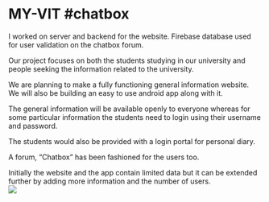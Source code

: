 # MY-VIT	#chatbox
I worked on server and backend for the website.  Firebase database used for user validation on the chatbox forum.	

Our project focuses on both the students studying in our university and people seeking the information related to the university.	

We are planning to make a fully functioning general information website.	
We will also be building an easy to use android app along with it.	

The general information will be available openly to everyone whereas for some particular information the students need to login using their username and password.	

The students would also be provided with a login portal for personal diary.	

A forum, “Chatbox” has been fashioned for the users too.	

Initially the website and the app contain limited data but it can be extended further by adding more information and the number of users.	
<img src="https://github.com/som23ya/MY-VIT-/blob/master/pp.jpg"  >
